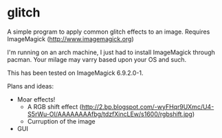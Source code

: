 # glitch
A simple program to apply common glitch effects to an image.
Requires ImageMagick (http://www.imagemagick.org)

I'm running on an arch machine, I just had to install ImageMagick through pacman. 
Your milage may varry based upon your OS and such.

This has been tested on ImageMagick 6.9.2.0-1.

Plans and ideas:
  - Moar effects!
      - A RGB shift effect (http://2.bp.blogspot.com/-wyFHqr9UXmc/U4-S5rWu-OI/AAAAAAAAfbg/tdzfXincLEw/s1600/rgbshift.jpg)
      - Curruption of the image
  - GUI
